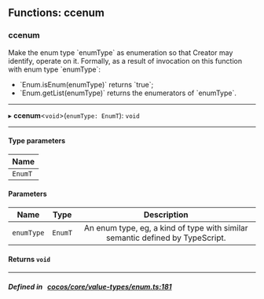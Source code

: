 ## Functions: ccenum

### ccenum

Make the enum type &#x60;enumType&#x60; as enumeration so that Creator may identify, operate on it.
Formally, as a result of invocation on this function with enum type &#x60;enumType&#x60;:
- &#x60;Enum.isEnum(enumType)&#x60; returns &#x60;true&#x60;;
- &#x60;Enum.getList(enumType)&#x60; returns the enumerators of &#x60;enumType&#x60;.
___
▸ **ccenum**<`void`\>(`enumType: EnumT`): `void`
___

#### Type parameters

| Name |
| :------ |
| `EnumT` |

#### Parameters

| Name | Type | Description |
| :------: | :------: | :------: |
| `enumType` | `EnumT` | An enum type, eg, a kind of type with similar semantic defined by TypeScript.  |

#### Returns `void` 
___


##### Defined in &nbsp;   [cocos/core/value-types/enum.ts:181](https://github.com/cocos-creator/engine/blob/c7bf6b8a9/cocos/core/value-types/enum.ts#L181)&nbsp;
